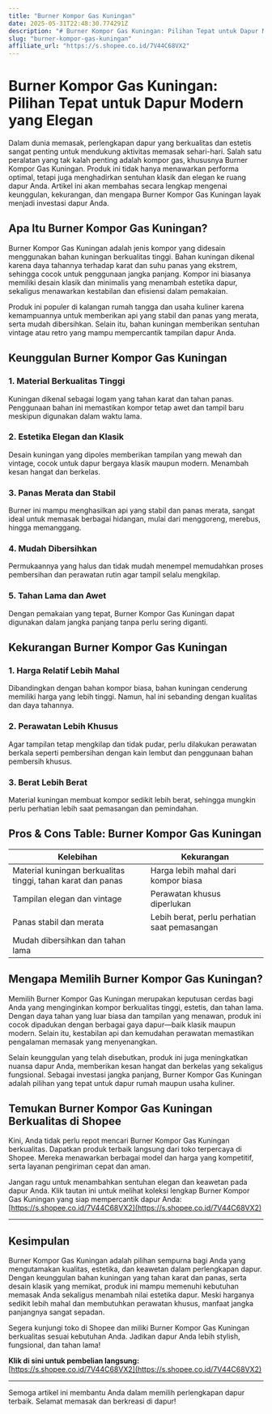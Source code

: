 ```yaml
---
title: "Burner Kompor Gas Kuningan"
date: 2025-05-31T22:48:30.774291Z
description: "# Burner Kompor Gas Kuningan: Pilihan Tepat untuk Dapur Modern yang Elegan..."
slug: "burner-kompor-gas-kuningan"
affiliate_url: "https://s.shopee.co.id/7V44C68VX2"
---
```

# Burner Kompor Gas Kuningan: Pilihan Tepat untuk Dapur Modern yang Elegan

Dalam dunia memasak, perlengkapan dapur yang berkualitas dan estetis sangat penting untuk mendukung aktivitas memasak sehari-hari. Salah satu peralatan yang tak kalah penting adalah kompor gas, khususnya Burner Kompor Gas Kuningan. Produk ini tidak hanya menawarkan performa optimal, tetapi juga menghadirkan sentuhan klasik dan elegan ke ruang dapur Anda. Artikel ini akan membahas secara lengkap mengenai keunggulan, kekurangan, dan mengapa Burner Kompor Gas Kuningan layak menjadi investasi dapur Anda.

## Apa Itu Burner Kompor Gas Kuningan?

Burner Kompor Gas Kuningan adalah jenis kompor yang didesain menggunakan bahan kuningan berkualitas tinggi. Bahan kuningan dikenal karena daya tahannya terhadap karat dan suhu panas yang ekstrem, sehingga cocok untuk penggunaan jangka panjang. Kompor ini biasanya memiliki desain klasik dan minimalis yang menambah estetika dapur, sekaligus menawarkan kestabilan dan efisiensi dalam pemakaian.

Produk ini populer di kalangan rumah tangga dan usaha kuliner karena kemampuannya untuk memberikan api yang stabil dan panas yang merata, serta mudah dibersihkan. Selain itu, bahan kuningan memberikan sentuhan vintage atau retro yang mampu mempercantik tampilan dapur Anda.

## Keunggulan Burner Kompor Gas Kuningan

### 1. Material Berkualitas Tinggi
Kuningan dikenal sebagai logam yang tahan karat dan tahan panas. Penggunaan bahan ini memastikan kompor tetap awet dan tampil baru meskipun digunakan dalam waktu lama.

### 2. Estetika Elegan dan Klasik
Desain kuningan yang dipoles memberikan tampilan yang mewah dan vintage, cocok untuk dapur bergaya klasik maupun modern. Menambah kesan hangat dan berkelas.

### 3. Panas Merata dan Stabil
Burner ini mampu menghasilkan api yang stabil dan panas merata, sangat ideal untuk memasak berbagai hidangan, mulai dari menggoreng, merebus, hingga memanggang.

### 4. Mudah Dibersihkan
Permukaannya yang halus dan tidak mudah menempel memudahkan proses pembersihan dan perawatan rutin agar tampil selalu mengkilap.

### 5. Tahan Lama dan Awet
Dengan pemakaian yang tepat, Burner Kompor Gas Kuningan dapat digunakan dalam jangka panjang tanpa perlu sering diganti.

## Kekurangan Burner Kompor Gas Kuningan

### 1. Harga Relatif Lebih Mahal
Dibandingkan dengan bahan kompor biasa, bahan kuningan cenderung memiliki harga yang lebih tinggi. Namun, hal ini sebanding dengan kualitas dan daya tahannya.

### 2. Perawatan Lebih Khusus
Agar tampilan tetap mengkilap dan tidak pudar, perlu dilakukan perawatan berkala seperti pembersihan dengan kain lembut dan penggunaan bahan pembersih khusus.

### 3. Berat Lebih Berat
Material kuningan membuat kompor sedikit lebih berat, sehingga mungkin perlu perhatian lebih saat pemasangan dan pemindahan.

## Pros & Cons Table: Burner Kompor Gas Kuningan

| Kelebihan                                                      | Kekurangan                                         |
|----------------------------------------------------------------|-----------------------------------------------------|
| Material kuningan berkualitas tinggi, tahan karat dan panas   | Harga lebih mahal dari kompor biasa               |
| Tampilan elegan dan vintage                                    | Perawatan khusus diperlukan                        |
| Panas stabil dan merata                                        | Lebih berat, perlu perhatian saat pemasangan    |
| Mudah dibersihkan dan tahan lama                                |                                                      |

## Mengapa Memilih Burner Kompor Gas Kuningan?

Memilih Burner Kompor Gas Kuningan merupakan keputusan cerdas bagi Anda yang menginginkan kompor berkualitas tinggi, estetis, dan tahan lama. Dengan daya tahan yang luar biasa dan tampilan yang menawan, produk ini cocok dipadukan dengan berbagai gaya dapur—baik klasik maupun modern. Selain itu, kestabilan api dan kemudahan perawatan memastikan pengalaman memasak yang menyenangkan.

Selain keunggulan yang telah disebutkan, produk ini juga meningkatkan nuansa dapur Anda, memberikan kesan hangat dan berkelas yang sekaligus fungsional. Sebagai investasi jangka panjang, Burner Kompor Gas Kuningan adalah pilihan yang tepat untuk dapur rumah maupun usaha kuliner.

## Temukan Burner Kompor Gas Kuningan Berkualitas di Shopee

Kini, Anda tidak perlu repot mencari Burner Kompor Gas Kuningan berkualitas. Dapatkan produk terbaik langsung dari toko terpercaya di Shopee. Mereka menawarkan berbagai model dan harga yang kompetitif, serta layanan pengiriman cepat dan aman.

Jangan ragu untuk menambahkan sentuhan elegan dan keawetan pada dapur Anda. Klik tautan ini untuk melihat koleksi lengkap Burner Kompor Gas Kuningan yang siap mempercantik dapur Anda: [https://s.shopee.co.id/7V44C68VX2](https://s.shopee.co.id/7V44C68VX2)

---

## Kesimpulan

Burner Kompor Gas Kuningan adalah pilihan sempurna bagi Anda yang mengutamakan kualitas, estetika, dan keawetan dalam perlengkapan dapur. Dengan keunggulan bahan kuningan yang tahan karat dan panas, serta desain klasik yang memikat, produk ini mampu memenuhi kebutuhan memasak Anda sekaligus menambah nilai estetika dapur. Meski harganya sedikit lebih mahal dan membutuhkan perawatan khusus, manfaat jangka panjangnya sangat sepadan.

Segera kunjungi toko di Shopee dan miliki Burner Kompor Gas Kuningan berkualitas sesuai kebutuhan Anda. Jadikan dapur Anda lebih stylish, fungsional, dan tahan lama!

**Klik di sini untuk pembelian langsung:** [https://s.shopee.co.id/7V44C68VX2](https://s.shopee.co.id/7V44C68VX2)

---

Semoga artikel ini membantu Anda dalam memilih perlengkapan dapur terbaik. Selamat memasak dan berkreasi di dapur!